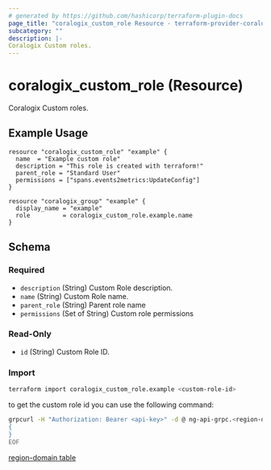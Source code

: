 ```yaml
---
# generated by https://github.com/hashicorp/terraform-plugin-docs
page_title: "coralogix_custom_role Resource - terraform-provider-coralogix"
subcategory: ""
description: |-
Coralogix Custom roles.
---
```


# coralogix_custom_role (Resource)

Coralogix Custom roles.

## Example Usage

```hcl
resource "coralogix_custom_role" "example" {
  name  = "Example custom role"
  description = "This role is created with terraform!"
  parent_role = "Standard User"
  permissions = ["spans.events2metrics:UpdateConfig"]
}

resource "coralogix_group" "example" {
  display_name = "example"
  role         = coralogix_custom_role.example.name
}
```


<!-- schema generated by tfplugindocs -->
## Schema

### Required

- `description` (String) Custom Role description.
- `name` (String) Custom Role name.
- `parent_role` (String) Parent role name
- `permissions` (Set of String) Custom role permissions

### Read-Only

- `id` (String) Custom Role ID.

### Import

```sh
terraform import coralogix_custom_role.example <custom-role-id>
```

to get the custom role id you can use the following command:
```sh
grpcurl -H "Authorization: Bearer <api-key>" -d @ ng-api-grpc.<region-domain>:443 com.coralogixapis.aaa.rbac.v2.RoleManagementService/ListCustomRoles <<EOF
{
}
EOF
```
[region-domain table](../index.md#region-domain-table)